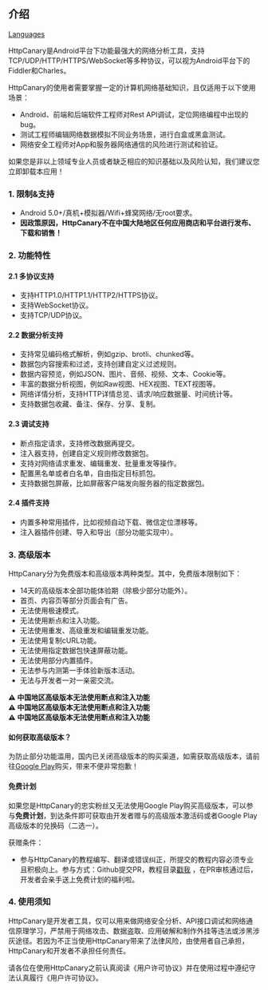 ## 介绍

[Languages](https://httpcanary.com/tutorials)

HttpCanary是Android平台下功能最强大的网络分析工具，支持TCP/UDP/HTTP/HTTPS/WebSocket等多种协议，可以视为Android平台下的Fiddler和Charles。

HttpCanary的使用者需要掌握一定的计算机网络基础知识，且仅适用于以下使用场景：
- Android、前端和后端软件工程师对Rest API调试，定位网络编程中出现的bug。
- 测试工程师编辑网络数据模拟不同业务场景，进行白盒或黑盒测试。
- 网络安全工程师对App和服务器网络通信的风险进行测试和验证。

如果您是非以上领域专业人员或者缺乏相应的知识基础以及风险认知，我们建议您立即卸载本应用！

### 1. 限制&支持
- Android 5.0+/真机+模拟器/Wifi+蜂窝网络/无root要求。
- **因政策原因，HttpCanary不在中国大陆地区任何应用商店和平台进行发布、下载和销售！**

### 2. 功能特性

#### 2.1 多协议支持
- 支持HTTP1.0/HTTP1.1/HTTP2/HTTPS协议。
- 支持WebSocket协议。
- 支持TCP/UDP协议。

#### 2.2 数据分析支持
- 支持常见编码格式解析，例如gzip、brotli、chunked等。
- 数据包内容搜索和过滤，支持创建自定义过滤规则。
- 数据内容预览，例如JSON、图片、音频、视频、文本、Cookie等。
- 丰富的数据分析视图，例如Raw视图、HEX视图、TEXT视图等。
- 网络详情分析，支持HTTP详情总览、请求/响应数据量、时间统计等。
- 支持数据包收藏、备注、保存、分享、复制。

#### 2.3 调试支持
- 断点指定请求，支持修改数据再提交。
- 注入器支持，创建自定义规则修改数据包。
- 支持对网络请求重发、编辑重发、批量重发等操作。
- 配置黑名单或者白名单，自由指定目标抓包。
- 支持数据包屏蔽，比如屏蔽客户端发向服务器的指定数据包。

#### 2.4 插件支持
- 内置多种常用插件，比如视频自动下载、微信定位漂移等。
- 注入器插件创建、导入和导出（部分功能实现中）。

### 3. 高级版本

HttpCanary分为免费版本和高级版本两种类型。其中，免费版本限制如下：
- 14天的高级版本全部功能体验期（除极少部分功能外）。
- 首页、内容页等部分页面会有广告。
- 无法使用极速模式。
- 无法使用断点和注入功能。
- 无法使用重发、高级重发和编辑重发功能。
- 无法使用复制cURL功能。
- 无法使用指定数据包快速屏蔽功能。
- 无法使用部分内置插件。
- 无法参与内测第一手体验新版本活动。
- 无法与开发者一对一亲密交流。

**⚠️ 中国地区高级版本无法使用断点和注入功能**<br>
**⚠️ 中国地区高级版本无法使用断点和注入功能**<br>
**⚠️ 中国地区高级版本无法使用断点和注入功能**<br>

#### 如何获取高级版本？

为防止部分功能滥用，国内已关闭高级版本的购买渠道，如需获取高级版本，请前往[Google Play](https://play.google.com/store/apps/details?id=com.guoshi.httpcanary.premium)购买，带来不便非常抱歉！

#### 免费计划

如果您是HttpCanary的忠实粉丝又无法使用Google Play购买高级版本，可以参与**免费计划**，到达条件即可获取由开发者赠与的高级版本激活码或者Google Play高级版本的兑换码（二选一）。

获赠条件：

- 参与HttpCanary的教程编写、翻译或错误纠正，所提交的教程内容必须专业且积极向上。参与方式：Github提交PR，教程目录[戳我](https://github.com/MegatronKing/HttpCanary/tree/master/tutorials) ，在PR审核通过后，开发者会亲手送上免费计划的福利啦。


### 4. 使用须知

HttpCanary是开发者工具，仅可以用来做网络安全分析、API接口调试和网络通信原理学习，严禁用于网络攻击、数据盗取、应用破解和制作外挂等违法或涉黑涉灰途径。若因为不正当使用HttpCanary带来了法律风险，由使用者自己承担，HttpCanary和开发者不承担任何责任。

请各位在使用HttpCanary之前认真阅读《用户许可协议》并在使用过程中遵纪守法认真履行《用户许可协议》。

